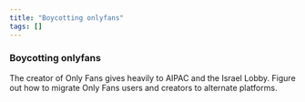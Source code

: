 ```yaml
---
title: "Boycotting onlyfans"
tags: []
---
```


### Boycotting onlyfans

The creator of Only Fans gives heavily to AIPAC and the Israel Lobby. Figure out how to migrate Only Fans users and creators to alternate platforms.
